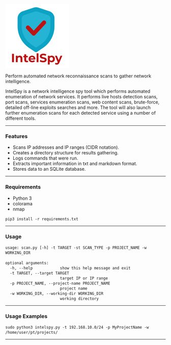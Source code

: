 ![Alt text](logo.png?raw=true "Title")

Perform automated network reconnaissance scans to gather network intelligence.

IntelSpy is a network intelligence spy tool which performs automated enumeration of network services. It performs live hosts detection scans, port scans, services enumeration scans, web content scans, brute-force, detailed off-line exploits searches and more. The tool will also launch further enumeration scans for each detected service using a number of different tools.

---

### Features

* Scans IP addresses and IP ranges (CIDR notation).
* Creates a directory structure for results gathering.
* Logs commands that were run.
* Extracts important information in txt and markdown format.
* Stores data to an SQLite database.

---

### Requirements

* Python 3
* colorama
* nmap

```
pip3 install -r requirements.txt
```

---

### Usage

```
usage: scan.py [-h] -t TARGET -st SCAN_TYPE -p PROJECT_NAME -w WORKING_DIR

optional arguments:
  -h, --help            show this help message and exit
  -t TARGET, --target TARGET
                        target IP or IP range
  -p PROJECT_NAME, --project-name PROJECT_NAME
                        project name
  -w WORKING_DIR, --working-dir WORKING_DIR
                        working directory
```

---

### Usage Examples

```
sudo python3 intelspy.py -t 192.168.10.0/24 -p MyProjectName -w /home/user/pt/projects/
```

---
